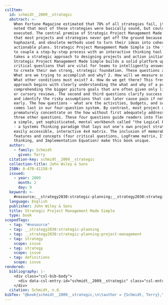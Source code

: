 ```yaml
---
cslItem:
  id: schmidt__2009__strategic
  abstract: >-
    When Fortune Magazine estimated that 70% of all strategies fail, it also
    noted that most of these strategies were basically sound, but could not be
    executed. The central premise of Strategic Project Management Made Simple is
    that most projects and strategies never get off the ground because of adhoc,
    haphazard, and obsolete methods used to turn their ideas into coherent and
    actionable plans. Strategic Project Management Made Simple is the first book
    to couple a step-by-step process with an interactive thinking tool that
    takes a strategic approach to designing projects and action initiatives.
    Strategic Project Management Made Simple builds a solid platform upon four
    critical questions that are vital for teams to intelligently answer in order
    to create their own strong, strategic foundation. These questions are: 1.
    What are we trying to accomplish and why? 2. How will we measure success? 3.
    What other conditions must exist? 4. How do we get there? This fresh
    approach begins with clearly understanding the what and why of a project -
    comprehending the bigger picture goals that are often given only lip service
    or cursory reviews. The second and third questions clarify success measures
    and identify the risky assumptions that can later cause pain if not spotted
    early. The how questions - what are the activities, budgets, and schedules -
    comes last in our four-question system. By contrast, most project approaches
    prematurely concentrate on the how without first adequately addressing the
    three other questions. These four questions guide readers into fleshing out
    a simple, yet sophisticated, mental workbench called "the Logical Framework"
    - a Systems Thinking paradigm that lays out one's own project strategy in an
    easily accessible, interactive 4x4 matrix. The inclusion of memorable
    features and concepts (four critical questions, LogFrame matrix, If-then
    thinking, and Implementation Equation) make this book unique.
  author:
    - family: Schmidt
      given: Terry
  citation-key: schmidt__2009__strategic
  collection-title: John Wiley & Sons
  ISBN: 0-470-41158-9
  issued:
    - year: 2009
      month: 2
      day: 9
  keyword: >-
    #nosource;__strategy2030:strategic-planning;__strategy2030:strategic-planning:project-management;collection::strategy::strategy::definitions
  language: English
  publisher: John Wiley & Sons
  title: Strategic Project Management Made Simple
  type: book
scopedTags:
  - tag: "#nosource"
  - tag: __strategy2030:strategic-planning
  - tag: __strategy2030:strategic-planning:project-management
  - tag: strategy
    scope: issue
  - tag: strategy
    scope: issue
  - tag: definitions
    scope: issue
rendered:
  bibliography: |-
    <div class="csl-bib-body">
      <div data-csl-entry-id="schmidt__2009__strategic" class="csl-entry">Schmidt, T. n.d.. <i>Strategic Project Management Made Simple</i>. John Wiley &#38; Sons.</div>
    </div>
  citation: Schmidt, n.d.
bibTex: "@book{schmidt__2009__strategic,\n\tauthor = {Schmidt, Terry},\n\tseries = {John {Wiley} & {Sons}},\n\tpublisher = {John Wiley & Sons},\n\ttitle = {Strategic {Project} {Management} {Made} {Simple}},\n}\n\n"
---
```

